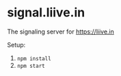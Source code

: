  # signal.liive.in
The signaling server for https://liive.in   

Setup: 
1. `npm install`
2. `npm start`
